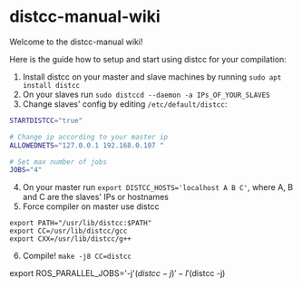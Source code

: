 # distcc-manual-wiki

Welcome to the distcc-manual wiki!

Here is the guide how to setup and start using distcc for your compilation:

1. Install distcc on your master and slave machines by running
`sudo apt install distcc`
2. On your slaves run
`sudo distccd --daemon -a IPs_OF_YOUR_SLAVES`
3. Change slaves' config by editing `/etc/default/distcc`:

```bash
STARTDISTCC="true"

# Change ip according to your master ip
ALLOWEDNETS="127.0.0.1 192.168.0.107 "

# Set max number of jobs
JOBS="4"
```
4. On your master run
`export DISTCC_HOSTS='localhost A B C'`, 
where A, B and C are the slaves' IPs or hostnames
5. Force compiler on master use distcc
```
export PATH="/usr/lib/distcc:$PATH"
export CC=/usr/lib/distcc/gcc
export CXX=/usr/lib/distcc/g++
```

6. Compile!
`make -j8 CC=distcc`


export ROS_PARALLEL_JOBS='-j'$(distcc -j)'  -l'$(distcc -j)
